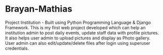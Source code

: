 # Brayan-Mathias
Project Institution - Built using Python Programming Language &amp; Django Framework. 
This is my first web project developed which can help an institution admin to post daily events, update staff data with profile pictures.
It also helps user admin to upload pictures and display as Photo gallery.
User admin can also edit/update/delete files after login using superuser credentials.
